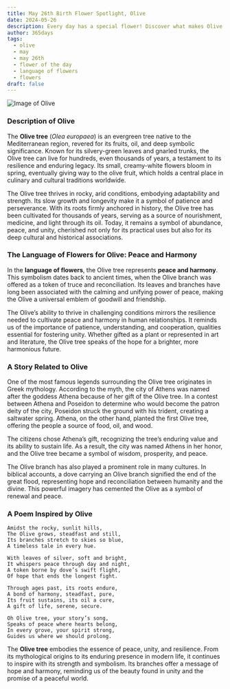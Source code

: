 ```yaml
---
title: May 26th Birth Flower Spotlight, Olive
date: 2024-05-26
description: Every day has a special flower! Discover what makes Olive unique as today’s birth flower and its symbolic meaning.
author: 365days
tags:
  - olive
  - may
  - may 26th
  - flower of the day
  - language of flowers
  - flowers
draft: false
---
```


![Image of Olive](https://cdn.pixabay.com/photo/2015/05/29/10/00/olives-789140_1280.jpg#center)


### Description of Olive

The **Olive tree** (_Olea europaea_) is an evergreen tree native to the Mediterranean region, revered for its fruits, oil, and deep symbolic significance. Known for its silvery-green leaves and gnarled trunks, the Olive tree can live for hundreds, even thousands of years, a testament to its resilience and enduring legacy. Its small, creamy-white flowers bloom in spring, eventually giving way to the olive fruit, which holds a central place in culinary and cultural traditions worldwide.

The Olive tree thrives in rocky, arid conditions, embodying adaptability and strength. Its slow growth and longevity make it a symbol of patience and perseverance. With its roots firmly anchored in history, the Olive tree has been cultivated for thousands of years, serving as a source of nourishment, medicine, and light through its oil. Today, it remains a symbol of abundance, peace, and unity, cherished not only for its practical uses but also for its deep cultural and historical associations.

### The Language of Flowers for Olive: Peace and Harmony

In the **language of flowers**, the Olive tree represents **peace and harmony**. This symbolism dates back to ancient times, when the Olive branch was offered as a token of truce and reconciliation. Its leaves and branches have long been associated with the calming and unifying power of peace, making the Olive a universal emblem of goodwill and friendship.

The Olive’s ability to thrive in challenging conditions mirrors the resilience needed to cultivate peace and harmony in human relationships. It reminds us of the importance of patience, understanding, and cooperation, qualities essential for fostering unity. Whether gifted as a plant or represented in art and literature, the Olive tree speaks of the hope for a brighter, more harmonious future.

### A Story Related to Olive

One of the most famous legends surrounding the Olive tree originates in Greek mythology. According to the myth, the city of Athens was named after the goddess Athena because of her gift of the Olive tree. In a contest between Athena and Poseidon to determine who would become the patron deity of the city, Poseidon struck the ground with his trident, creating a saltwater spring. Athena, on the other hand, planted the first Olive tree, offering the people a source of food, oil, and wood.

The citizens chose Athena’s gift, recognizing the tree’s enduring value and its ability to sustain life. As a result, the city was named Athens in her honor, and the Olive tree became a symbol of wisdom, prosperity, and peace.

The Olive branch has also played a prominent role in many cultures. In biblical accounts, a dove carrying an Olive branch signified the end of the great flood, representing hope and reconciliation between humanity and the divine. This powerful imagery has cemented the Olive as a symbol of renewal and peace.

### A Poem Inspired by Olive

```
Amidst the rocky, sunlit hills,  
The Olive grows, steadfast and still,  
Its branches stretch to skies so blue,  
A timeless tale in every hue.  

With leaves of silver, soft and bright,  
It whispers peace through day and night,  
A token borne by dove’s swift flight,  
Of hope that ends the longest fight.  

Through ages past, its roots endure,  
A bond of harmony, steadfast, pure,  
Its fruit sustains, its oil a cure,  
A gift of life, serene, secure.  

Oh Olive tree, your story’s song,  
Speaks of peace where hearts belong,  
In every grove, your spirit strong,  
Guides us where we should prolong.  
```

The **Olive tree** embodies the essence of peace, unity, and resilience. From its mythological origins to its enduring presence in modern life, it continues to inspire with its strength and symbolism. Its branches offer a message of hope and harmony, reminding us of the beauty found in unity and the promise of a peaceful world.
